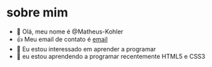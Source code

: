 # sobre mim 

- 👋 Olá, meu nome é @Matheus-Kohler
-  :+1: Meu email de contato é [email](https://mail.google.com/mail/u/0/?tab=rm&ogbl#inbox)
- 👀 Eu estou interessado em aprender a programar
- 🌱 eu estou aprendendo a programar recentemente HTML5 e CSS3

